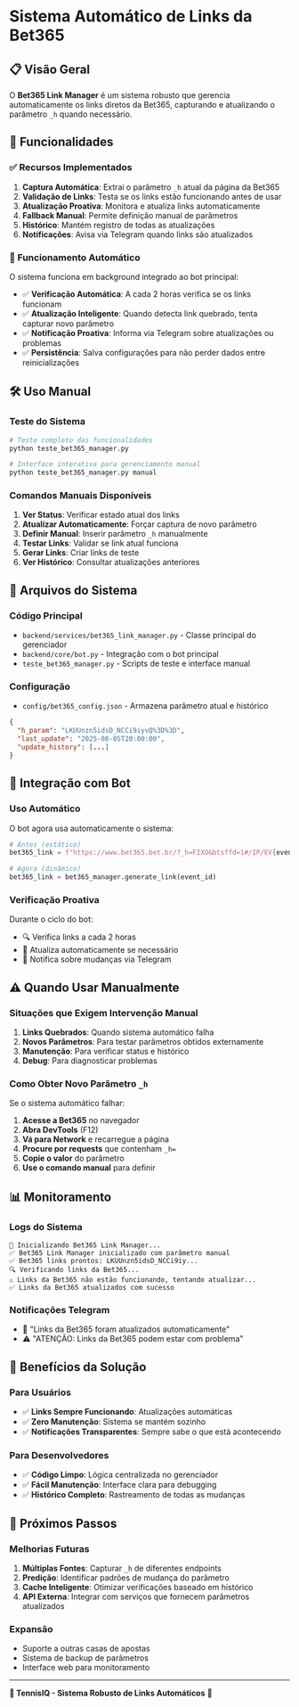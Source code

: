 # Sistema Automático de Links da Bet365

## 📋 Visão Geral

O **Bet365 Link Manager** é um sistema robusto que gerencia automaticamente os links diretos da Bet365, capturando e atualizando o parâmetro `_h` quando necessário.

## 🚀 Funcionalidades

### ✅ Recursos Implementados

1. **Captura Automática**: Extrai o parâmetro `_h` atual da página da Bet365
2. **Validação de Links**: Testa se os links estão funcionando antes de usar
3. **Atualização Proativa**: Monitora e atualiza links automaticamente
4. **Fallback Manual**: Permite definição manual de parâmetros
5. **Histórico**: Mantém registro de todas as atualizações
6. **Notificações**: Avisa via Telegram quando links são atualizados

### 🔄 Funcionamento Automático

O sistema funciona em background integrado ao bot principal:

- ✅ **Verificação Automática**: A cada 2 horas verifica se os links funcionam
- ✅ **Atualização Inteligente**: Quando detecta link quebrado, tenta capturar novo parâmetro
- ✅ **Notificação Proativa**: Informa via Telegram sobre atualizações ou problemas
- ✅ **Persistência**: Salva configurações para não perder dados entre reinicializações

## 🛠️ Uso Manual

### Teste do Sistema
```bash
# Teste completo das funcionalidades
python teste_bet365_manager.py

# Interface interativa para gerenciamento manual
python teste_bet365_manager.py manual
```

### Comandos Manuais Disponíveis

1. **Ver Status**: Verificar estado atual dos links
2. **Atualizar Automaticamente**: Forçar captura de novo parâmetro
3. **Definir Manual**: Inserir parâmetro `_h` manualmente
4. **Testar Links**: Validar se link atual funciona
5. **Gerar Links**: Criar links de teste
6. **Ver Histórico**: Consultar atualizações anteriores

## 📁 Arquivos do Sistema

### Código Principal
- `backend/services/bet365_link_manager.py` - Classe principal do gerenciador
- `backend/core/bot.py` - Integração com o bot principal
- `teste_bet365_manager.py` - Scripts de teste e interface manual

### Configuração
- `config/bet365_config.json` - Armazena parâmetro atual e histórico

```json
{
  "h_param": "LKUUnzn5idsD_NCCi9iyvQ%3D%3D",
  "last_update": "2025-08-05T20:00:00",
  "update_history": [...]
}
```

## 🔧 Integração com Bot

### Uso Automático
O bot agora usa automaticamente o sistema:

```python
# Antes (estático)
bet365_link = f"https://www.bet365.bet.br/?_h=FIXO&btsffd=1#/IP/EV{event_id}C13"

# Agora (dinâmico)
bet365_link = bet365_manager.generate_link(event_id)
```

### Verificação Proativa
Durante o ciclo do bot:
- 🔍 Verifica links a cada 2 horas
- 🔄 Atualiza automaticamente se necessário
- 📱 Notifica sobre mudanças via Telegram

## ⚠️ Quando Usar Manualmente

### Situações que Exigem Intervenção Manual

1. **Links Quebrados**: Quando sistema automático falha
2. **Novos Parâmetros**: Para testar parâmetros obtidos externamente
3. **Manutenção**: Para verificar status e histórico
4. **Debug**: Para diagnosticar problemas

### Como Obter Novo Parâmetro `_h`

Se o sistema automático falhar:

1. **Acesse a Bet365** no navegador
2. **Abra DevTools** (F12)
3. **Vá para Network** e recarregue a página
4. **Procure por requests** que contenham `_h=`
5. **Copie o valor** do parâmetro
6. **Use o comando manual** para definir

## 📊 Monitoramento

### Logs do Sistema
```
🔗 Inicializando Bet365 Link Manager...
✅ Bet365 Link Manager inicializado com parâmetro manual
✅ Bet365 links prontos: LKUUnzn5idsD_NCCi9iy...
🔍 Verificando links da Bet365...
⚠️ Links da Bet365 não estão funcionando, tentando atualizar...
✅ Links da Bet365 atualizados com sucesso
```

### Notificações Telegram
- 🔗 "Links da Bet365 foram atualizados automaticamente"
- ⚠️ "ATENÇÃO: Links da Bet365 podem estar com problema"

## 🎯 Benefícios da Solução

### Para Usuários
- ✅ **Links Sempre Funcionando**: Atualizações automáticas
- ✅ **Zero Manutenção**: Sistema se mantém sozinho
- ✅ **Notificações Transparentes**: Sempre sabe o que está acontecendo

### Para Desenvolvedores
- ✅ **Código Limpo**: Lógica centralizada no gerenciador
- ✅ **Fácil Manutenção**: Interface clara para debugging
- ✅ **Histórico Completo**: Rastreamento de todas as mudanças

## 🔮 Próximos Passos

### Melhorias Futuras
1. **Múltiplas Fontes**: Capturar `_h` de diferentes endpoints
2. **Predição**: Identificar padrões de mudança do parâmetro
3. **Cache Inteligente**: Otimizar verificações baseado em histórico
4. **API Externa**: Integrar com serviços que fornecem parâmetros atualizados

### Expansão
- Suporte a outras casas de apostas
- Sistema de backup de parâmetros
- Interface web para monitoramento

---

**🎾 TennisIQ - Sistema Robusto de Links Automáticos** 🚀
